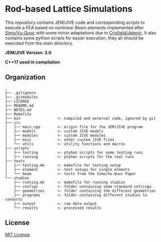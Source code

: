 # Rod-based Lattice Simulations
This repository contains JEM/JIVE code and corresponding scripts to execute a FEA based on nonlinear Beam elements implemented after [Simo/Vu-Quoc](https://dx.doi.org/10.1016/0045-7825(86)90079-4) with some minor adaptations due to [Crisfield/Jelenić](https://dx.doi.org/10.1098/rspa.1999.0352). It also contains some python scripts for easier execution, they all should be executed from the main directory.

**JEM/JIVE Version: 3.0**

**C++17 used in compilation**

## Organization
```
.
├── .gitignore
├── .gitmodules
├── LICENSE
├── README.md
├── NOTES.md
├── Makefile
├── bin                 <- Compiled and external code, ignored by git
├── src
│   ├── main.cpp        <- origin file for the JEM/JIVE program
│   ├── models          <- custom JIVE models
│   ├── modules         <- custom JIVE modules
│   ├── misc            <- other custom JIVE files
│   └── utils           <- utility functions and macros
├── scripts
│   ├── testing         <- ptyhon scripts for some testing runs
│   ├── running         <- ptyhon scripts for the real runs
├── tests
│   ├── testing.mk      <- makefile for testing setup
│   ├── element         <- test setups for single elments
│   └── beam            <- tests from the Simo/Vu-Quoc Paper
└── studies
    ├── running.mk      <- makefile for running studies
    ├── configs         <- folder containing some standard settings
    ├── geometries      <- folder containing the different geometries
    ├── programs        <- folder containing different studies to conducts
    ├── output          <- raw data output
    └── results         <- processed results
```


## License
[MIT License](LICENSE)
